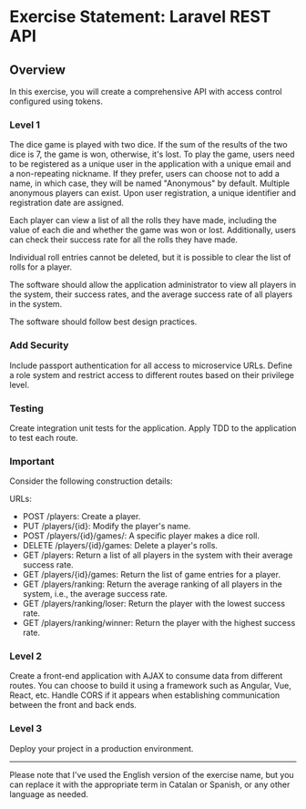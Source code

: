 # Exercise Statement: Laravel REST API

## Overview

In this exercise, you will create a comprehensive API with access control configured using tokens.

### Level 1

The dice game is played with two dice. If the sum of the results of the two dice is 7, the game is won, otherwise, it's lost. To play the game, users need to be registered as a unique user in the application with a unique email and a non-repeating nickname. If they prefer, users can choose not to add a name, in which case, they will be named "Anonymous" by default. Multiple anonymous players can exist. Upon user registration, a unique identifier and registration date are assigned.

Each player can view a list of all the rolls they have made, including the value of each die and whether the game was won or lost. Additionally, users can check their success rate for all the rolls they have made.

Individual roll entries cannot be deleted, but it is possible to clear the list of rolls for a player.

The software should allow the application administrator to view all players in the system, their success rates, and the average success rate of all players in the system.

The software should follow best design practices.

### Add Security

Include passport authentication for all access to microservice URLs.
Define a role system and restrict access to different routes based on their privilege level.

### Testing

Create integration unit tests for the application. Apply TDD to the application to test each route.

### Important

Consider the following construction details:

URLs:

- POST /players: Create a player.
- PUT /players/{id}: Modify the player's name.
- POST /players/{id}/games/: A specific player makes a dice roll.
- DELETE /players/{id}/games: Delete a player's rolls.
- GET /players: Return a list of all players in the system with their average success rate.
- GET /players/{id}/games: Return the list of game entries for a player.
- GET /players/ranking: Return the average ranking of all players in the system, i.e., the average success rate.
- GET /players/ranking/loser: Return the player with the lowest success rate.
- GET /players/ranking/winner: Return the player with the highest success rate.

### Level 2

Create a front-end application with AJAX to consume data from different routes. You can choose to build it using a framework such as Angular, Vue, React, etc.
Handle CORS if it appears when establishing communication between the front and back ends.

### Level 3

Deploy your project in a production environment.

---

Please note that I've used the English version of the exercise name, but you can replace it with the appropriate term in Catalan or Spanish, or any other language as needed.
